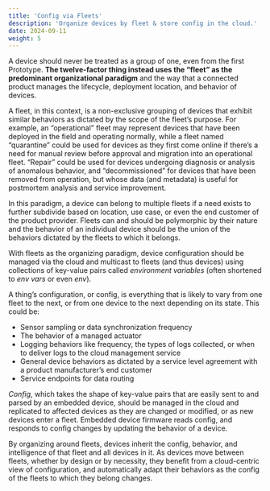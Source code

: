 ```yaml
---
title: 'Config via Fleets'
description: 'Organize devices by fleet & store config in the cloud.'
date: 2024-09-11
weight: 5
---
```


A device should never be treated as a group of one, even from the first Prototype. **The twelve-factor thing instead uses the “fleet” as the predominant organizational paradigm** and the way that a connected product manages the lifecycle, deployment location, and behavior of devices.

A fleet, in this context, is a non-exclusive grouping of devices that exhibit similar behaviors as dictated by the scope of the fleet’s purpose. For example, an “operational” fleet may represent devices that have been deployed in the field and operating normally, while a fleet named “quarantine” could be used for devices as they first come online if there’s a need for manual review before approval and migration into an operational fleet. “Repair” could be used for devices undergoing diagnosis or analysis of anomalous behavior, and “decommissioned” for devices that have been removed from operation, but whose data (and metadata) is useful for postmortem analysis and service improvement.

In this paradigm, a device can belong to multiple fleets if a need exists to further subdivide based on location, use case, or even the end customer of the product provider. Fleets can and should be polymorphic by their nature and the behavior of an individual device should be the union of the behaviors dictated by the fleets to which it belongs.

With fleets as the organizing paradigm, device configuration should be managed via the cloud and multicast to fleets (and thus devices) using collections of key-value pairs called *environment variables* (often shortened to *env vars* or even *env*).

A thing’s configuration, or config, is everything that is likely to vary from one fleet to the next, or from one device to the next depending on its state. This could be:

- Sensor sampling or data synchronization frequency
- The behavior of a managed actuator
- Logging behaviors like frequency, the types of logs collected, or when to deliver logs to the cloud management service
- General device behaviors as dictated by a service level agreement with a product manufacturer’s end customer
- Service endpoints for data routing

*Config*, which takes the shape of key-value pairs that are easily sent to and parsed by an embedded device, should be managed in the cloud and replicated to affected devices as they are changed or modified, or as new devices enter a fleet. Embedded device firmware reads config, and responds to config changes by updating the behavior of a device.

By organizing around fleets, devices inherit the config, behavior, and intelligence of that fleet and all devices in it. As devices move between fleets, whether by design or by necessity, they benefit from a cloud-centric view of configuration, and automatically adapt their behaviors as the config of the fleets to which they belong changes.
